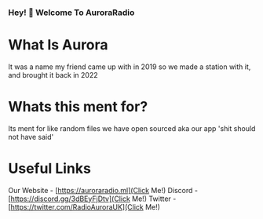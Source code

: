 ### Hey! 👋 Welcome To AuroraRadio

# What Is Aurora
It was a name my friend came up with in 2019 so we made a station with it, and brought it back in 2022

# Whats this ment for?

Its ment for like random files we have open sourced aka our app 'shit should not have said'

# Useful Links

Our Website - [https://auroraradio.ml](Click Me!)
Discord - [https://discord.gg/3dBEyFjDtv](Click Me!)
Twitter - [https://twitter.com/RadioAuroraUK](Click Me!)
